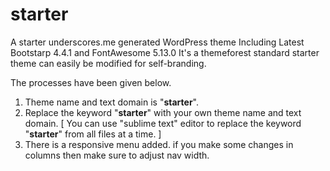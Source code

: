 # starter
A starter underscores.me generated WordPress theme Including Latest Bootstarp 4.4.1 and FontAwesome 5.13.0
It's a themeforest standard starter theme can easily be modified for self-branding.

The processes have been given below.


1. Theme name and text domain is "<strong>starter</strong>". 
2. Replace the keyword "<strong>starter</strong>" with your own theme name and text domain. [ You can use "sublime text" editor to replace the keyword "<strong>starter</strong>" from all files at a time. ]
3. There is a responsive menu added. if you make some changes in columns then make sure to adjust nav width.
